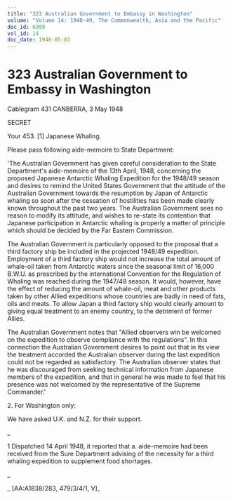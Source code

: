 ```yaml
---
title: "323 Australian Government to Embassy in Washington"
volume: "Volume 14: 1948-49, The Commonwealth, Asia and the Pacific"
doc_id: 6099
vol_id: 14
doc_date: 1948-05-03
---
```


# 323 Australian Government to Embassy in Washington

Cablegram 431 CANBERRA, 3 May 1948

SECRET

Your 453. [1] Japanese Whaling.

Please pass following aide-memoire to State Department:

'The Australian Government has given careful consideration to the State Department's aide-memoire of the 13th April, 1948, concerning the proposed Japanese Antarctic Whaling Expedition for the 1948/49 season and desires to remind the United States Government that the attitude of the Australian Government towards the resumption by Japan of Antarctic whaling so soon after the cessation of hostilities has been made clearly known throughout the past two years. The Australian Government sees no reason to modify its attitude, and wishes to re-state its contention that Japanese participation in Antarctic whaling is properly a matter of principle which should be decided by the Far Eastern Commission.

The Australian Government is particularly opposed to the proposal that a third factory ship be included in the projected 1948/49 expedition. Employment of a third factory ship would not increase the total amount of whale-oil taken from Antarctic waters since the seasonal limit of 16,000 B.W.U. as prescribed by the international Convention for the Regulation of Whaling was reached during the 1947/48 season. It would, however, have the effect of reducing the amount of whale-oil, meat and other products taken by other Allied expeditions whose countries are badly in need of fats, oils and meats. To allow Japan a third factory ship would clearly amount to giving equal treatment to an enemy country, to the detriment of former Allies.

The Australian Government notes that "Allied observers win be welcomed on the expedition to observe compliance with the regulations". In this connection the Australian Government desires to point out that in its view the treatment accorded the Australian observer during the last expedition could not be regarded as satisfactory. The Australian observer states that he was discouraged from seeking technical information from Japanese members of the expedition, and that in general he was made to feel that his presence was not welcomed by the representative of the Supreme Commander.'

2\. For Washington only:

We have asked U.K. and N.Z. for their support.

_

1 Dispatched 14 April 1948, it reported that a. aide-memoire had been received from the Sure Department advising of the necessity for a third whaling expedition to supplement food shortages.

_

_ [AA:A1838/283, 479/3/4/1, V]_
